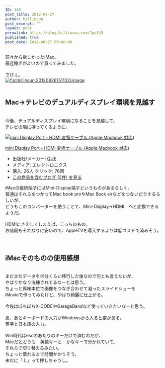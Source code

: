 ```yaml
---
ID: 149
post_title: 2012-08-27
author: killinsun
post_excerpt: ""
layout: post
permalink: https://blog.killinsun.com/?p=149
published: true
post_date: 2018-08-27 00:00:00
---
```

<div class="section">
<p>前々から欲しかったiMac。<br>最近稼ぎがよいので買ってみました。<br><br>でけぇ。<br><a href="http://f.hatena.ne.jp/killinsun/20120826151102" class="hatena-fotolife" target="_blank"><img src="https://cdn-ak.f.st-hatena.com/images/fotolife/k/killinsun/20120826/20120826151102.jpg" alt="f:id:killinsun:20120826151102j:image" title="f:id:killinsun:20120826151102j:image" class="hatena-fotolife"></a><br><br><h2>Mac→テレビのデュアルディスプレイ環境を見越す</h1><br>今後、デュアルディスプレイ環境になることを見越して、<br>テレビの隣に持ってくるように。<br></p>
<div class="hatena-asin-detail">
<a href="http://www.amazon.co.jp/dp/B0033Y26AW/?tag=hatena_st1-22&ascsubtag=d-1ajs09"><img src="https://images-fe.ssl-images-amazon.com/images/I/31EGFllSpxL._SL160_.jpg" class="hatena-asin-detail-image" alt="mini Display Port - HDMI 変換ケーブル (Apple Macbook 対応)" title="mini Display Port - HDMI 変換ケーブル (Apple Macbook 対応)"></a>
<div class="hatena-asin-detail-info">
<p class="hatena-asin-detail-title"><a href="http://www.amazon.co.jp/dp/B0033Y26AW/?tag=hatena_st1-22&ascsubtag=d-1ajs09">mini Display Port - HDMI 変換ケーブル (Apple Macbook 対応)</a></p>
<ul>
<li><span class="hatena-asin-detail-label">出版社/メーカー:</span> <a href="http://d.hatena.ne.jp/keyword/QUE" class="keyword">QUE</a></li>
<li><span class="hatena-asin-detail-label">メディア:</span> エレクトロニクス</li>
<li><span class="hatena-asin-detail-label">購入</span>: 26人 <span class="hatena-asin-detail-label">クリック</span>: 76回</li>
<li><a href="http://d.hatena.ne.jp/asin/B0033Y26AW" target="_blank">この商品を含むブログ (2件) を見る</a></li>
</ul>
</div>
<div class="hatena-asin-detail-foot"></div>
</div>
<p>iMacの接続端子にはMini-Display端子というものがあるらしく、<br>普通はそれらをつかってMac book proやMac Book airなどをつないだりするらしいが、<br>どうもこのコンバーターを使うことで、Mini-Display→HDMI　へと変換できるようだ。<br><br>HDMIにさえしてしまえば、こっちのもの。<br>お値段もそれなりに安いので、AppleTVを導入するよりは低コストで済みそう。<br><br><br><h2>iMacそのものの使用感想</h1><br>まだまだデータを半分くらい移行した後なので何とも言えないが、<br>やはりかなり洗練されてるなーとは思う。<br>ちょっと興味本位で画像をつなぎ合わせて凝ったスライドショーを<br>iMovieで作ってみたけど、やはり綺麗に仕上がる。<br><br>今後はぼちぼちX-CODEやGarageBandなど使っていきたいなーと思う。<br><br>あ、あとキーボードの入力がWindowsから入ると癖がある。<br>英字と日本語の入力。<br><br>Win時代はescのあたりのキーだけで済むのだが、<br>Macだとどうも　英数キーと　かなキーで分かれていて、<br>それらで切り替えるみたい。<br>ちょっと慣れるまで時間かかりそう。<br>未だに「１」って押しちゃうし。</p>
</div>